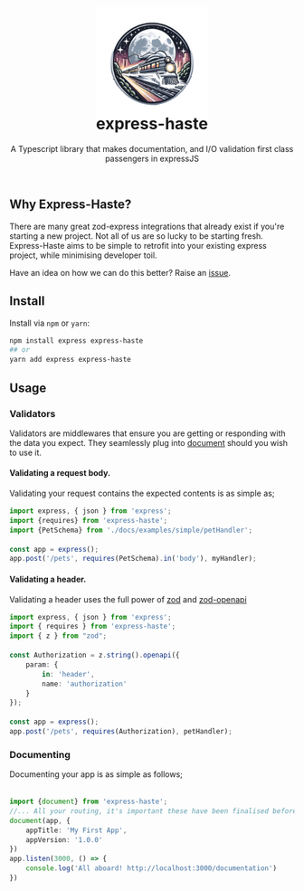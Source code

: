 
<p align="center">
  <img src="docs/assets/logo.png" width="200px" align="center" alt="express-haste logo" style="margin-bottom: -50px" />
  <h1 align="center">express-haste</h1>
<p align="center">
A Typescript library that makes documentation, and I/O validation first class passengers in expressJS
</p>
<div align="center">
</div>
<br>

## Why Express-Haste?
There are many great zod-express integrations that already exist if you're starting a new project.
Not all of us are so lucky to be starting fresh. Express-Haste aims to be simple to retrofit into
your existing express project, while minimising developer toil.

Have an idea on how we can do this better? Raise an [issue](https://github.com/avra-m3/express-haste/issues/new/choose).

## Install

Install via `npm` or `yarn`:

```bash
npm install express express-haste
## or
yarn add express express-haste
```

## Usage
### Validators
Validators are middlewares that ensure you are getting or responding with
the data you expect. They seamlessly plug into [document](#documenting---document)
should you wish to use it.

#### Validating a request body.
Validating your request contains the expected contents is as simple as;
```typescript
import express, { json } from 'express';
import {requires} from 'express-haste';
import {PetSchema} from './docs/examples/simple/petHandler';

const app = express();
app.post('/pets', requires(PetSchema).in('body'), myHandler);
```

#### Validating a header.
Validating a header uses the full power of [zod](https://zod.dev/) and [zod-openapi](https://raw.githubusercontent.com/samchungy/zod-openapi)

```typescript
import express, { json } from 'express';
import { requires } from 'express-haste';
import { z } from "zod";

const Authorization = z.string().openapi({
    param: {
        in: 'header',
        name: 'authorization'
    }
});

const app = express();
app.post('/pets', requires(Authorization), petHandler);
```
### Documenting
Documenting your app is as simple as follows;
```typescript

import {document} from 'express-haste';
//... All your routing, it's important these have been finalised before you call document.
document(app, {
    appTitle: 'My First App',
    appVersion: '1.0.0'
})
app.listen(3000, () => {
    console.log('All aboard! http://localhost:3000/documentation')
})
```
